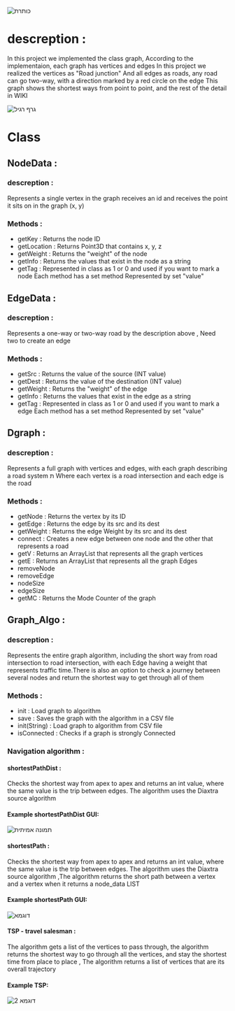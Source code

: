 
![כותרת](https://user-images.githubusercontent.com/54840897/71785482-aedfde00-3008-11ea-8666-ce053db6bc18.PNG)



# descreption :
In this project we implemented the class graph,
According to the implementaion, each graph has vertices and edges
In this project we realized the vertices as "Road junction" And all edges as roads, any road can go two-way, with a direction marked by a red circle on the edge This graph shows the shortest ways from point to point, and the rest of the detail in WIKI

![גרף רגיל](https://user-images.githubusercontent.com/54840897/71784225-b64bbb00-2ff9-11ea-8598-92e4059b0897.PNG)


# Class



## NodeData : 

### descreption :
Represents a single vertex in the graph receives an id and receives the point it sits on in the graph (x, y)

### Methods :
- getKey : Returns the node ID
- getLocation : Returns Point3D that contains x, y, z
- getWeight : Returns the "weight" of the node
- getInfo : Returns the values ​​that exist in the node as a string
- getTag : Represented in class as 1 or 0 and used if you want to mark a node
Each method has a set method Represented by set "value"


## EdgeData : 

### descreption :
Represents a one-way or two-way road by the description above , Need two to create an edge

### Methods :
- getSrc : Returns the value of the source (INT value)
- getDest : Returns the value of the destination (INT value)
- getWeight : Returns the "weight" of the edge
- getInfo : Returns the values ​​that exist in the edge as a string
- getTag : Represented in class as 1 or 0 and used if you want to mark a edge
Each method has a set method Represented by set "value"


## Dgraph : 

### descreption :
Represents a full graph with vertices and edges, with each graph describing a road system ת Where each vertex is a road intersection and each edge is the road

### Methods :
- getNode : Returns the vertex by its ID
- getEdge : Returns the edge by its src and its dest
- getWeight : Returns the edge Weight by its src and its dest
- connect : Creates a new edge between one node and the other that represents a road
- getV : Returns an ArrayList that represents all the graph vertices
- getE : Returns an ArrayList that represents all the graph Edges
- removeNode 
- removeEdge
- nodeSize
- edgeSize
- getMC : Returns the Mode Counter of the graph



## Graph_Algo : 

### descreption :
Represents the entire graph algorithm, including the short way from road intersection to road intersection, with each Edge having a weight that represents traffic time.There is also an option to check a journey between several nodes and return the shortest way to get through all of them


### Methods :
- init : Load graph to algorithm
- save : Saves the graph with the algorithm in a CSV file
- init(String) : Load graph to algorithm from CSV file
- isConnected : Checks if a graph is strongly Connected

### Navigation algorithm :

#### shortestPathDist : 
Checks the shortest way from apex to apex and returns an int value, where the same value is the trip between edges.
The algorithm uses the Diaxtra source algorithm

#### Example shortestPathDist GUI:
![תמונה אמיתית](https://user-images.githubusercontent.com/54840897/71784890-87d1de00-3001-11ea-97df-35895d079556.PNG)

#### shortestPath : 
Checks the shortest way from apex to apex and returns an int value, where the same value is the trip between edges.
The algorithm uses the Diaxtra source algorithm ,The algorithm returns the short path between a vertex and a vertex when it returns a node_data LIST

#### Example shortestPath GUI:
![דוגמא](https://user-images.githubusercontent.com/54840897/71784979-cc11ae00-3002-11ea-9692-9850e65e0566.PNG)

#### TSP - travel salesman : 
The algorithm gets a list of the vertices to pass through, the algorithm returns the shortest way to go through all the vertices, and stay the shortest time from place to place , The algorithm returns a list of vertices that are its overall trajectory

#### Example TSP:
![דוגמא 2](https://user-images.githubusercontent.com/54840897/71785116-87871200-3004-11ea-9cbc-b512938c1d45.PNG)
